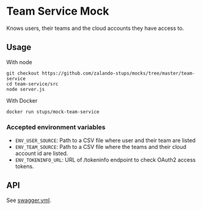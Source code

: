 # Team Service Mock

Knows users, their teams and the cloud accounts they have access to.

## Usage

With node

    git checkout https://github.com/zalando-stups/mocks/tree/master/team-service
    cd team-service/src
    node server.js

With Docker

    docker run stups/mock-team-service

### Accepted environment variables

* `ENV_USER_SOURCE`: Path to a CSV file where user and their team are listed
* `ENV_TEAM_SOURCE`: Path to a CSV file where the teams and their cloud account id are listed.
* `ENV_TOKENINFO_URL`: URL of /tokeninfo endpoint to check OAuth2 access tokens.

## API

See [swagger.yml](swagger.yml).